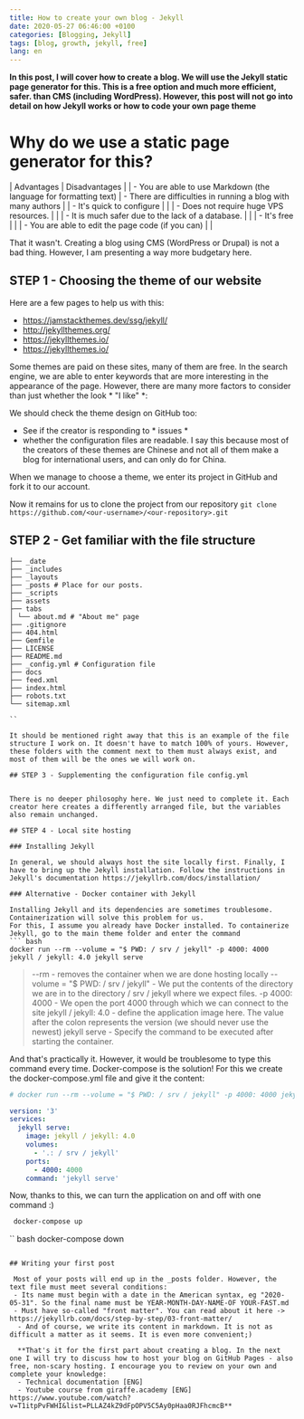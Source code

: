```yaml
---
title: How to create your own blog - Jekyll
date: 2020-05-27 06:46:00 +0100
categories: [Blogging, Jekyll]
tags: [blog, growth, jekyll, free]
lang: en
---
```


**In this post, I will cover how to create a blog. We will use the Jekyll static page generator for this. This is a free option and much more efficient, safer. than CMS (including WordPress). However, this post will not go into detail on how Jekyll works or how to code your own page theme**


# Why do we use a static page generator for this?

| Advantages | Disadvantages |
| - You are able to use Markdown (the language for formatting text) | - There are difficulties in running a blog with many authors |
| - It's quick to configure | |
| - Does not require huge VPS resources. | |
| - It is much safer due to the lack of a database. | |
| - It's free | |
| - You are able to edit the page code (if you can) | |

That it wasn't. Creating a blog using CMS (WordPress or Drupal) is not a bad thing. However, I am presenting a way more budgetary here.

## STEP 1 - Choosing the theme of our website

Here are a few pages to help us with this:
- https://jamstackthemes.dev/ssg/jekyll/
- http://jekyllthemes.org/
- https://jekyllthemes.io/
- https://jekyllthemes.io/

Some themes are paid on these sites, many of them are free. In the search engine, we are able to enter keywords that are more interesting in the appearance of the page.
However, there are many more factors to consider than just whether the look * "I like" *:

We should check the theme design on GitHub too:
- See if the creator is responding to * issues *
- whether the configuration files are readable.
I say this because most of the creators of these themes are Chinese and not all of them make a blog for international users, and can only do for China.

When we manage to choose a theme, we enter its project in GitHub and fork it to our account.

Now it remains for us to clone the project from our repository
``` git clone https://github.com/<our-username>/<our-repository>.git ```

## STEP 2 - Get familiar with the file structure

```
├── _date
├── _includes
├── _layouts
├── _posts # Place for our posts.
├── _scripts
├── assets
├── tabs
│ └── about.md # "About me" page
├── .gitignore
├── 404.html
├── Gemfile
├── LICENSE
├── README.md
├── _config.yml # Configuration file
├── docs
├── feed.xml
├── index.html
├── robots.txt
└── sitemap.xml

``

It should be mentioned right away that this is an example of the file structure I work on. It doesn't have to match 100% of yours. However, these folders with the comment next to them must always exist, and most of them will be the ones we will work on.

## STEP 3 - Supplementing the configuration file config.yml


There is no deeper philosophy here. We just need to complete it. Each creator here creates a differently arranged file, but the variables also remain unchanged.

## STEP 4 - Local site hosting

### Installing Jekyll

In general, we should always host the site locally first. Finally, I have to bring up the Jekyll installation. Follow the instructions in Jekyll's documentation https://jekyllrb.com/docs/installation/

### Alternative - Docker container with Jekyll

Installing Jekyll and its dependencies are sometimes troublesome. Containerization will solve this problem for us.
For this, I assume you already have Docker installed. To containerize Jekyll, go to the main theme folder and enter the command
``` bash
docker run --rm --volume = "$ PWD: / srv / jekyll" -p 4000: 4000 jekyll / jekyll: 4.0 jekyll serve
```
> --rm - removes the container when we are done hosting locally
> --volume = "$ PWD: / srv / jekyll" - We put the contents of the directory we are in to the directory / srv / jekyll where we expect files.
> -p 4000: 4000 - We open the port 4000 through which we can connect to the site
> jekyll / jekyll: 4.0 - define the application image here. The value after the colon represents the version (we should never use the newest)
> jekyll serve - Specify the command to be executed after starting the container.

And that's practically it. However, it would be troublesome to type this command every time. Docker-compose is the solution! For this we create the docker-compose.yml file and give it the content:
``` yaml
# docker run --rm --volume = "$ PWD: / srv / jekyll" -p 4000: 4000 jekyll / jekyll: 4.0 jekyll serve

version: '3'
services:
  jekyll serve:
    image: jekyll / jekyll: 4.0
    volumes:
      - '.: / srv / jekyll'
    ports:
      - 4000: 4000
    command: 'jekyll serve'

```
Now, thanks to this, we can turn the application on and off with one command :)
``` bash
 docker-compose up
```
`` bash
 docker-compose down
```

## Writing your first post

 Most of your posts will end up in the _posts folder. However, the text file must meet several conditions:
 - Its name must begin with a date in the American syntax, eg "2020-05-31". So the final name must be YEAR-MONTH-DAY-NAME-OF YOUR-FAST.md
 - Must have so-called "front matter". You can read about it here -> https://jekyllrb.com/docs/step-by-step/03-front-matter/
  - And of course, we write its content in markdown. It is not as difficult a matter as it seems. It is even more convenient;)

  **That's it for the first part about creating a blog. In the next one I will try to discuss how to host your blog on GitHub Pages - also free, non-scary hosting. I encourage you to review on your own and complete your knowledge:
  - Technical documentation [ENG]
  - Youtube course from giraffe.academy [ENG] https://www.youtube.com/watch?v=T1itpPvFWHI&list=PLLAZ4kZ9dFpOPV5C5Ay0pHaa0RJFhcmcB**